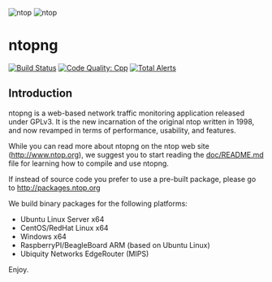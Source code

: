 ![ntop][ntopng_logo] ![ntop][ntop_logo]
# ntopng 

[![Build Status](https://travis-ci.org/ntop/ntopng.png?branch=dev)](https://travis-ci.org/ntop/ntopng)
[![Code Quality: Cpp](https://img.shields.io/lgtm/grade/cpp/g/ntop/ntopng.svg?logo=lgtm&logoWidth=18)](https://lgtm.com/projects/g/ntop/ntopng/context:cpp)
[![Total Alerts](https://img.shields.io/lgtm/alerts/g/ntop/ntopng.svg?logo=lgtm&logoWidth=18)](https://lgtm.com/projects/g/ntop/ntopng/alerts)

## Introduction

ntopng is a web-based network traffic monitoring application released under GPLv3. It is the new incarnation of the original ntop written in 1998, and now revamped in terms of performance, usability, and features.

While you can read more about ntopng on the ntop web site (http://www.ntop.org), we suggest you to start reading the [doc/README.md](https://github.com/ntop/ntopng/blob/dev/doc/README.md) file for learning how to compile and use ntopng.

If instead of source code you prefer to use a pre-built package, please go to http://packages.ntop.org

We build binary packages for the following platforms:
* Ubuntu Linux Server x64
* CentOS/RedHat Linux x64
* Windows x64
* RaspberryPI/BeagleBoard ARM (based on Ubuntu Linux)
* Ubiquity Networks EdgeRouter (MIPS)

Enjoy.


[ntopng_logo]: https://camo.githubusercontent.com/0f789abcef232035c05e0d2e82afa3cc3be46485/687474703a2f2f7777772e6e746f702e6f72672f77702d636f6e74656e742f75706c6f6164732f323031312f30382f6e746f706e672d69636f6e2d313530783135302e706e67

[ntop_logo]: https://camo.githubusercontent.com/58e2a1ecfff62d8ecc9d74633bd1013f26e06cba/687474703a2f2f7777772e6e746f702e6f72672f77702d636f6e74656e742f75706c6f6164732f323031352f30352f6e746f702e706e67
